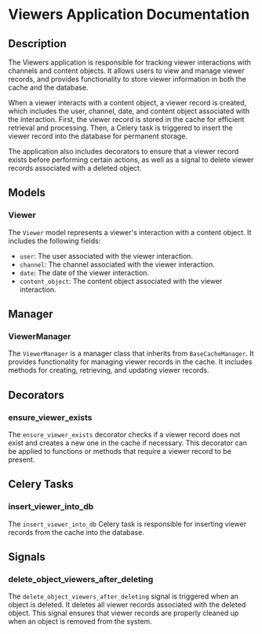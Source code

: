 # Viewers Application Documentation

## Description
The Viewers application is responsible for tracking viewer interactions with channels and content objects. It allows users to view and manage viewer records, and provides functionality to store viewer information in both the cache and the database.

When a viewer interacts with a content object, a viewer record is created, which includes the user, channel, date, and content object associated with the interaction. First, the viewer record is stored in the cache for efficient retrieval and processing. Then, a Celery task is triggered to insert the viewer record into the database for permanent storage.

The application also includes decorators to ensure that a viewer record exists before performing certain actions, as well as a signal to delete viewer records associated with a deleted object.

## Models

### Viewer
The `Viewer` model represents a viewer's interaction with a content object. It includes the following fields:
- `user`: The user associated with the viewer interaction.
- `channel`: The channel associated with the viewer interaction.
- `date`: The date of the viewer interaction.
- `content_object`: The content object associated with the viewer interaction.

## Manager

### ViewerManager
The `ViewerManager` is a manager class that inherits from `BaseCacheManager`. It provides functionality for managing viewer records in the cache. It includes methods for creating, retrieving, and updating viewer records.

## Decorators

### ensure_viewer_exists
The `ensure_viewer_exists` decorator checks if a viewer record does not exist and creates a new one in the cache if necessary. This decorator can be applied to functions or methods that require a viewer record to be present.

## Celery Tasks

### insert_viewer_into_db
The `insert_viewer_into_db` Celery task is responsible for inserting viewer records from the cache into the database.

## Signals

### delete_object_viewers_after_deleting
The `delete_object_viewers_after_deleting` signal is triggered when an object is deleted. It deletes all viewer records associated with the deleted object. This signal ensures that viewer records are properly cleaned up when an object is removed from the system.
